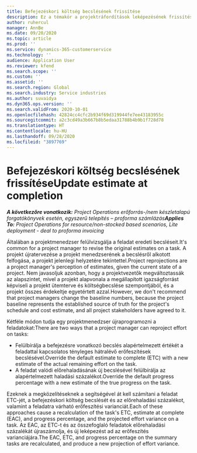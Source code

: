 ```yaml
---
title: Befejezéskori költség becslésének frissítése
description: Ez a témakör a projektráfordítások leképezésének frissítéséről nyújt információt.
author: ruhercul
manager: AnnBe
ms.date: 09/20/2020
ms.topic: article
ms.prod: ''
ms.service: dynamics-365-customerservice
ms.technology: ''
audience: Application User
ms.reviewer: kfend
ms.search.scope: ''
ms.custom: ''
ms.assetid: ''
ms.search.region: Global
ms.search.industry: Service industries
ms.author: suvaidya
ms.dyn365.ops.version: ''
ms.search.validFrom: 2020-10-01
ms.openlocfilehash: 42824cc4cfc2b934f69d319944fe7ee43183955c
ms.sourcegitcommit: a2c3cd49a3b667b8b5edaa31788b4b9b1f728d78
ms.translationtype: HT
ms.contentlocale: hu-HU
ms.lasthandoff: 09/28/2020
ms.locfileid: "3897769"
---
```

# <a name="update-estimate-at-completion"></a><span data-ttu-id="918c6-103">Befejezéskori költség becslésének frissítése</span><span class="sxs-lookup"><span data-stu-id="918c6-103">Update estimate at completion</span></span>

<span data-ttu-id="918c6-104">_**A következőre vonatkozik:** Project Operations erőforrás-/nem készletalapú forgatókönyvek esetén, egyszerű telepítés – proforma számlázás_</span><span class="sxs-lookup"><span data-stu-id="918c6-104">_**Applies To:** Project Operations for resource/non-stocked based scenarios, Lite deployment - deal to proforma invoicing_</span></span>

<span data-ttu-id="918c6-105">Általában a projektmenedzser felülvizsgálja a feladat eredeti becsléseit.</span><span class="sxs-lookup"><span data-stu-id="918c6-105">It's common for a project manager to revise the original estimates on a task.</span></span> <span data-ttu-id="918c6-106">A projekt újratervezése a projekt menedzserének a becslésről alkotott felfogása, a projekt jelenlegi helyzetére tekintettel.</span><span class="sxs-lookup"><span data-stu-id="918c6-106">Project reprojections are a project manager's perception of estimates, given the current state of a project.</span></span> <span data-ttu-id="918c6-107">Nem javasoljuk azonban, hogy a projektvezetők megváltoztassák az alapszintet, mivel a projekt alapvonala a megállapított igazságforrást képviseli a projekt ütemterve és költségbecslése szempontjából, és a projekt összes érdekeltje egyetértett azzal.</span><span class="sxs-lookup"><span data-stu-id="918c6-107">However, we don't recommend that project managers change the baseline numbers, because the project baseline represents the established source of truth for the project's schedule and cost estimate, and all project stakeholders have agreed to it.</span></span>

<span data-ttu-id="918c6-108">Kétféle módon tudja egy projektmenedzser újraprogramozni a feladatokat:</span><span class="sxs-lookup"><span data-stu-id="918c6-108">There are two ways that a project manager can reproject effort on tasks:</span></span>

- <span data-ttu-id="918c6-109">Felülbírálja a befejezésre vonatkozó becslés alapértelmezett értékét a feladattal kapcsolatos tényleges hátralévő erőfeszítések becslésével.</span><span class="sxs-lookup"><span data-stu-id="918c6-109">Override the default estimate to complete (ETC) with a new estimate of the actual remaining effort on the task.</span></span> 
- <span data-ttu-id="918c6-110">A feladat valódi előrehaladásának új becslésével felülbírálja az alapértelmezett haladási százalékot.</span><span class="sxs-lookup"><span data-stu-id="918c6-110">Override the default progress percentage with a new estimate of the true progress on the task.</span></span>

<span data-ttu-id="918c6-111">Ezeknek a megközelítéseknek a segítségével át kell számítani a feladat ETC-jét, a befejezéskori költség becslését és az előrehaladási százalékot, valamint a feladatra várható erőfeszítési varianciát.</span><span class="sxs-lookup"><span data-stu-id="918c6-111">Each of these approaches cause a recalculation of the task's ETC, estimate at complete (EAC), and progress percentage, and the projected effort variance on a task.</span></span> <span data-ttu-id="918c6-112">Az EAC, az ETC-t és az összefoglaló feladatok előrehaladási százalékát újraszámolja, és új leképezést ad az erőfeszítés varianciájára.</span><span class="sxs-lookup"><span data-stu-id="918c6-112">The EAC, ETC, and progress percentage on the summary tasks are recalculated, and produce a new projection of effort variance.</span></span>
